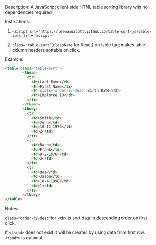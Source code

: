 
Description: A JavaScript client-side HTML table sorting library with no dependencies required. 

Instructions:

1. `<script src="https://leewannacott.github.io/table-sort-js/table-sort.js"></script>`

2. `class="table-sort"`(`className` for React) on table tag; makes table column headers sortable on click.


Example:
```html
<table class="table-sort">
        <thead>
          <tr>
            <th>Last Name</th>
            <th>First Name</th>
            <th class='order-by-desc'>Birth Date</th>
            <th>Employee ID</th>
          </tr>
        </thead>
        <tbody>
          <tr>
            <td>Smith</td>
            <td>John</td>
            <td>10-11-1976</td>
            <td>2</td>
          </tr>
          <tr>
            <td>Bach</td>
            <td>Frank</td>
            <td>9-2-1976</td>
            <td>3</td>
          </tr>
          <tr>
            <td>Doe</td>
            <td>Jason</td>
            <td>10-4-1998</td>
            <td>1</td>
          </tr>
        </tbody>
</table>
```
Notes:

`class="order-by-desc"`for `<th>` to sort data in descending order on first click.

If `<thead>` does not exist it will be created by using data from first row. `<tbody>` is optional.
